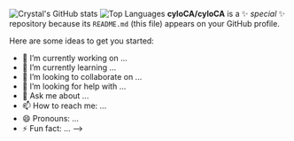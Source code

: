 ![Crystal's GitHub stats](https://github-readme-stats.vercel.app/api?username=cyloCA&theme=merko&show_icons=true)
![Top Languages](https://github-readme-stats.vercel.app/api/top-langs/?username=cyloCA&layout=compact&theme=merko)
**cyloCA/cyloCA** is a ✨ _special_ ✨ repository because its `README.md` (this file) appears on your GitHub profile.

Here are some ideas to get you started:

- 🔭 I’m currently working on ...
- 🌱 I’m currently learning ...
- 👯 I’m looking to collaborate on ...
- 🤔 I’m looking for help with ...
- 💬 Ask me about ...
- 📫 How to reach me: ...
- 😄 Pronouns: ...
- ⚡ Fun fact: ...
-->

